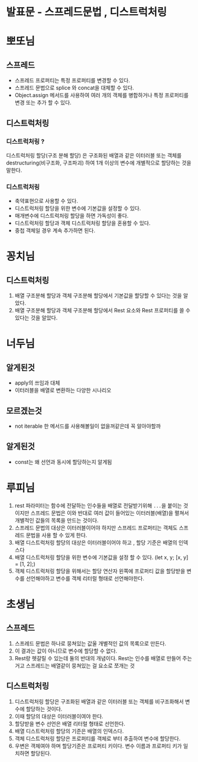 # 발표문 - 스프레드문법 , 디스트럭처링

# 뽀또님

## 스프레드

- 스프레드 프로퍼티는 특정 프로퍼티를 변경할 수 있다.
- 스프레드 문법으로 splice 와 concat을 대체할 수 있다.
- Object.assign 메서드를 사용하여 여러 개의 객체를 병합하거나 특정 프로퍼티를 변경 또는 추가 할 수 있다.

## 디스트럭처링

### 디스트럭처링 ?

디스트럭처링 할당(구조 분해 할당) 은 구조화된 배열과 같은 이터러블 또는 객체를 destructuring(비구조화, 구조파괴) 하여 1개 이상의 변수에 개별적으로 할당하는 것을 말한다.

### 디스트럭처링

- 축약표현으로 사용할 수 있다.
- 디스트럭처링 할당을 위한 변수에 기본값을 설정할 수 있다.
- 매개변수에 디스트럭처링 할당을 하면 가독성이 좋다.
- 디스트럭처링 할당과 객체 디스트럭처링 할당을 혼용할 수 있다.
- 중첩 객체일 경우 계속 추가하면 된다.

# 꽁치님

## 디스트럭처링

1. 배열 구조분해 할당과 객체 구조분해 할당에서 기본값을 할당할 수 있다는 것을 알았다.
2. 배열 구조분해 할당과 객체 구조분해 할당에서 Rest 요소와 Rest 프로퍼티를 쓸 수 있다는 것을 알았다.

# 너두님

## 알게된것

- apply의 쓰임과 대체
- 이터러블을 배열로 변환하는 다양한 시나리오

## 모르겠는것

- not iterable 한 메서드를 사용해볼일이 없을꺼같은데 꼭 알아야할까

## 알게된것

- const는 왜 선언과 동시에 할당하는지 알게됨

# 루피님

1. rest 파라미터는 함수에 전달하는 인수들을 배열로 전달받기위해 `...`을 붙이는 것이지만 스프레드 문법은 이와 반대로 여러 값이 들어있는 이터러블(배열)을 펼쳐서 개별적인 값들의 목록을 만드는 것이다.
2. 스프레드 문법의 대상은 이터러블이어야 하지만 스프레드 프로퍼티는 객체도 스프레드 문법을 사용 할 수 있게 한다.
3. 배열 디스트럭처링 할당의 대상은 이터러블이어야 하고 , 할당 기준은 배열의 인덱스다
4. 배열 디스트럭처링 할당을 위한 변수에 기본값을 설정 할 수 있다.
(let x, y; [x, y] = [1, 2];)
5. 객체 디스트럭처링 할당을 위해서는 할당 연산자 왼쪽에 프로퍼티 값을 할당받을 변수를 선언해야하고 변수를 객체 리터럴 형태로 선언해야한다.

# 초생님

## 스프레드

1. 스프레드 문법은 하나로 뭉쳐있는 값울 개별적인 값의 목록으로 만든다.
2. 이 결과는 값이 아니므로 변수에 할당할 수 없다.
3. Rest랑 헷갈릴 수 있는데 둘의 반대의 개념이다. Rest는 인수를 배열로 만들어 주는 거고 스프레드는 배열같이 뭉쳐있는 걸 요소로 쪼개는 것

## 디스트럭처링

1. 디스트럭처링 할당은 구조화된 배열과 같은 이터러블 또는 객체를 비구조화해서 변수에 할당하는 것이다.
2. 이때 할당의 대상은 이터러블이여야 한다.
3. 할당받을 변수 선언은 배열 리터럴 형태로 선언한다.
4. 배열 디스트럭처링 할당의 기준은 배열의 인덱스다.
5. 객체 디스트럭처링 할당은 프로퍼티를 객체로 부터 추출하여 변수에 할당한다.
6. 우변은 객체여야 하며 할당기준은 프로퍼티 키이다. 변수 이름과 프로퍼티 키가 일치하면 할당된다.
